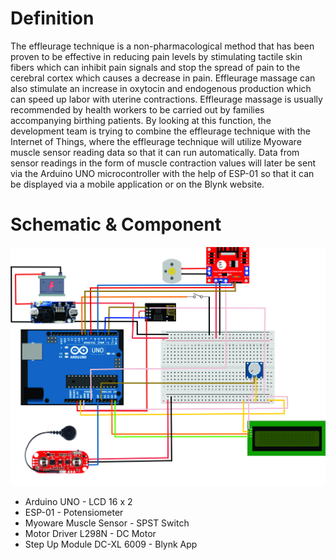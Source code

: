 # Definition
The effleurage technique is a non-pharmacological method that has been proven to be effective in reducing pain levels by stimulating tactile skin fibers which can inhibit pain signals and stop the spread of pain to the cerebral cortex which causes a decrease in pain. Effleurage massage can also stimulate an increase in oxytocin and endogenous production which can speed up labor with uterine contractions. Effleurage massage is usually recommended by health workers to be carried out by families accompanying birthing patients. By looking at this function, the development team is trying to combine the effleurage technique with the Internet of Things, where the effleurage technique will utilize Myoware muscle sensor reading data so that it can run automatically. Data from sensor readings in the form of muscle contraction values will later be sent via the Arduino UNO microcontroller with the help of ESP-01 so that it can be displayed via a mobile application or on the Blynk website.


# Schematic & Component
![alt text](https://github.com/AldinWil10/Myoware-Muscle/blob/main/Rangkaian.jpg?raw=true)
- Arduino UNO                          - LCD 16 x 2
- ESP-01                               - Potensiometer
- Myoware Muscle Sensor                - SPST Switch
- Motor Driver L298N                   - DC Motor
- Step Up Module DC-XL 6009            - Blynk App
